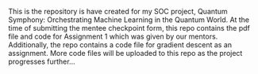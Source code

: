 This is the repository is have created for my SOC project, Quantum Symphony: Orchestrating Machine Learning in the Quantum World.
At the time of submitting the mentee checkpoint form, this repo contains the pdf file and code for Assignment 1 which was given by our mentors. 
Additionally, the repo contains a code file for gradient descent as an assignment.
More code files will be uploaded to this repo as the project progresses further...
